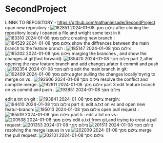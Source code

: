 # SecondProject
LINNK TO REPOSITORY - https://github.com/nathanielsade/SecondProject
opan new repository :
![צילום מסך 2024-01-08 182851](https://github.com/nathanielsade/SecondProject/assets/155368597/f19696a6-fc18-4700-b917-6f7244c278e6)
after cloning the repository localy i opaned a file and wright some text in it 
![צילום מסך 2024-01-08 183310](https://github.com/nathanielsade/SecondProject/assets/155368597/e2d54ccb-94b7-4efa-9b10-92ad6a3d3804)
creating new branch :
![צילום מסך 2024-01-08 184529](https://github.com/nathanielsade/SecondProject/assets/155368597/7b9f00e2-6941-482e-a99b-f12de245caaa)
show the diffrences between the main branch to the feature branch :
![צילום מסך 2024-01-08 185147](https://github.com/nathanielsade/SecondProject/assets/155368597/ac127566-636d-4515-a695-83367b153158)
![צילום מסך 2024-01-08 185202](https://github.com/nathanielsade/SecondProject/assets/155368597/89f5b676-636a-49e2-9132-404e47462347)
marging the branches , and show the changes at git(fast forward):
![צילום מסך 2024-01-08 185420](https://github.com/nathanielsade/SecondProject/assets/155368597/c4863dd0-9806-4a7a-b811-c1d70caa7371)
part 2,after opening the new feature branch and add changes,afater it commit and push :
![צילום מסך 2024-01-08 192354](https://github.com/nathanielsade/SecondProject/assets/155368597/797b13a0-adab-47b6-87cb-687f53fb5ed4)
edit the main branch in git:
![צילום מסך 2024-01-08 192409](https://github.com/nathanielsade/SecondProject/assets/155368597/07d80d91-842c-4b04-8dd8-f3ebffd01451)
agter pulling the changes locally'trynig to merge on vs :
![צילום מסך 2024-01-08 192606](https://github.com/nathanielsade/SecondProject/assets/155368597/bb07a216-d1cb-498d-b880-f221a3783bb4)
resolve the conflict and complite merge:
![צילום מסך 2024-01-08 192811](https://github.com/nathanielsade/SecondProject/assets/155368597/a55252e7-0c10-4a77-968d-9b17c77bce28)
part 3 edit feature branch on vs commit and push :
![צילום מסך 2024-01-08 193851](https://github.com/nathanielsade/SecondProject/assets/155368597/68fe48fa-9759-4f09-9997-dd27aec63544)

edit a.txt on git :
![צילום מסך 2024-01-08 193841](https://github.com/nathanielsade/SecondProject/assets/155368597/e9c1be01-4e3f-4d98-b9c7-0455d9606bf6)
mergin:
![צילום מסך 2024-01-08 194410](https://github.com/nathanielsade/SecondProject/assets/155368597/baa7a8ba-8b5f-4e20-a214-a1a582115b6f)
part 4:
edit a.txt on vs and open new featur-branch:
![צילום מסך 2024-01-08 195013](https://github.com/nathanielsade/SecondProject/assets/155368597/5f55b926-d2d3-49bd-913e-50adc033bccb)
open pull request :
![צילום מסך 2024-01-08 195519](https://github.com/nathanielsade/SecondProject/assets/155368597/fb659af7-c56d-494a-bca8-145971939c61)
part 5 :
edit a.txt on vs :
![צילום מסך 2024-01-08 200538](https://github.com/nathanielsade/SecondProject/assets/155368597/ca624b00-7264-43ef-afad-5a45807796ec)
edit a.txt from git,and trying to creat a pull request:
![צילום מסך 2024-01-08 201353](https://github.com/nathanielsade/SecondProject/assets/155368597/eb5723d5-5ec6-41ea-a3af-1aae2bc4abcf)
![צילום מסך 2024-01-08 201511](https://github.com/nathanielsade/SecondProject/assets/155368597/377d6225-71c1-4e68-9d61-a724a3f3d1e6)
resolving the merge issues in vs 
![צילום מסך 2024-01-08 202009](https://github.com/nathanielsade/SecondProject/assets/155368597/d37601e5-350b-4c9f-858c-babe0a508cab)
merge the pull request:
![צילום מסך 2024-01-08 202101](https://github.com/nathanielsade/SecondProject/assets/155368597/59c6b2ea-7505-474a-9aed-ce46ba2495e6)
